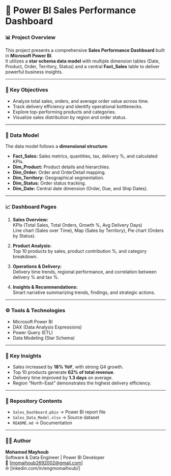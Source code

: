 # 🧾 Power BI Sales Performance Dashboard

### 📊 Project Overview
This project presents a comprehensive **Sales Performance Dashboard** built in **Microsoft Power BI**.  
It utilizes a **star schema data model** with multiple dimension tables (Date, Product, Order, Territory, Status) and a central **Fact_Sales** table to deliver powerful business insights.

---

### 🧠 Key Objectives
- Analyze total sales, orders, and average order value across time.
- Track delivery efficiency and identify operational bottlenecks.
- Explore top-performing products and categories.
- Visualize sales distribution by region and order status.

---

### 🧩 Data Model
The data model follows a **dimensional structure**:
- **Fact_Sales:** Sales metrics, quantities, tax, delivery %, and calculated KPIs.
- **Dim_Product:** Product details and hierarchies.
- **Dim_Order:** Order and OrderDetail mapping.
- **Dim_Territory:** Geographical segmentation.
- **Dim_Status:** Order status tracking.
- **Dim_Date:** Central date dimension (Order, Due, and Ship Dates).

---

### 📈 Dashboard Pages
1. **Sales Overview:**  
   KPIs (Total Sales, Total Orders, Growth %, Avg Delivery Days)  
   Line chart (Sales over Time), Map (Sales by Territory), Pie chart (Orders by Status).

2. **Product Analysis:**  
   Top 10 products by sales, product contribution %, and category breakdown.

3. **Operations & Delivery:**  
   Delivery time trends, regional performance, and correlation between delivery % and tax %.

4. **Insights & Recommendations:**  
   Smart narrative summarizing trends, findings, and strategic actions.

---

### ⚙️ Tools & Technologies
- Microsoft Power BI  
- DAX (Data Analysis Expressions)  
- Power Query (ETL)  
- Data Modeling (Star Schema)

---

### 🚀 Key Insights
- Sales increased by **18% YoY**, with strong Q4 growth.  
- Top 10 products generate **62% of total revenue**.  
- Delivery time improved by **1.3 days** on average.  
- Region “North-East” demonstrates the highest delivery efficiency.

---

### 📂 Repository Contents
- `Sales_Dashboard.pbix` → Power BI report file  
- `Sales_Data_Model.xlsx` → Source dataset  
- `README.md` → Documentation  

---

### 👨‍💻 Author
**Mohamed Mayhoub**  
Software & Data Engineer | Power BI Developer  
📧 [momaihoub2692002@gmail.com]  
🌐 [inkedin.com/in/engmomaihoub/]
